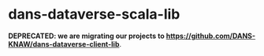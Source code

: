 dans-dataverse-scala-lib
========================

**DEPRECATED: we are migrating our projects to https://github.com/DANS-KNAW/dans-dataverse-client-lib**.